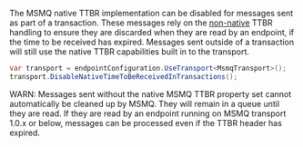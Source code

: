 The MSMQ native TTBR implementation can be disabled for messages sent as part of a transaction. These messages rely on the [non-native](#non-native) TTBR handling to ensure they are discarded when they are read by an endpoint, if the time to be received has expired. Messages sent outside of a transaction will still use the native TTBR capabilities built in to the transport.

```csharp
var transport = endpointConfiguration.UseTransport<MsmqTransport>();
transport.DisableNativeTimeToBeReceivedInTransactions();
```

WARN: Messages sent without the native MSMQ TTBR property set cannot automatically be cleaned up by MSMQ. They will remain in a queue until they are read. If they are read by an endpoint running on MSMQ transport 1.0.x or below, messages can be processed even if the TTBR header has expired.